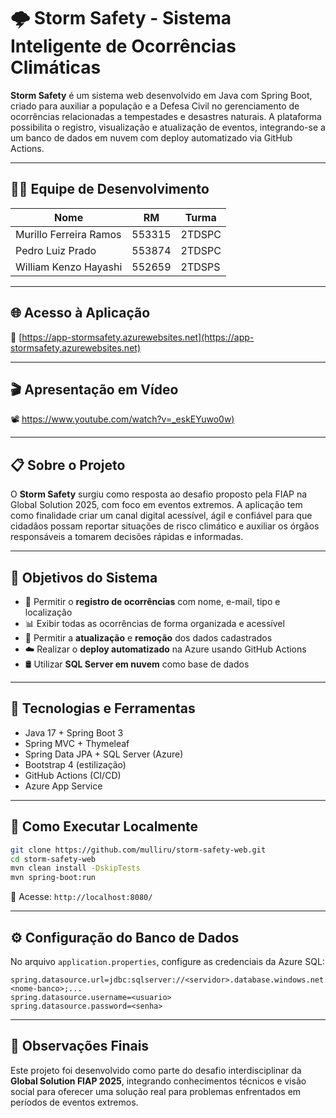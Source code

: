 # 🌩️ Storm Safety - Sistema Inteligente de Ocorrências Climáticas

**Storm Safety** é um sistema web desenvolvido em Java com Spring Boot, criado para auxiliar a população e a Defesa Civil no gerenciamento de ocorrências relacionadas a tempestades e desastres naturais. A plataforma possibilita o registro, visualização e atualização de eventos, integrando-se a um banco de dados em nuvem com deploy automatizado via GitHub Actions.

---

## 👨‍💻 Equipe de Desenvolvimento

| Nome                      | RM       | Turma    |
|---------------------------|----------|----------|
| Murillo Ferreira Ramos    | 553315   | 2TDSPC   |
| Pedro Luiz Prado          | 553874   | 2TDSPC   |
| William Kenzo Hayashi     | 552659   | 2TDSPS   |

---

## 🌐 Acesso à Aplicação

🔗 [https://app-stormsafety.azurewebsites.net](https://app-stormsafety.azurewebsites.net)

---

## 🎬 Apresentação em Vídeo

📽️ [https://www.youtube.com/watch?v=_eskEYuwo0w)](https://www.youtube.com/watch?v=_eskEYuwo0w)

---

## 📋 Sobre o Projeto

O **Storm Safety** surgiu como resposta ao desafio proposto pela FIAP na Global Solution 2025, com foco em eventos extremos. A aplicação tem como finalidade criar um canal digital acessível, ágil e confiável para que cidadãos possam reportar situações de risco climático e auxiliar os órgãos responsáveis a tomarem decisões rápidas e informadas.

---

## 🎯 Objetivos do Sistema

- 📝 Permitir o **registro de ocorrências** com nome, e-mail, tipo e localização
- 📊 Exibir todas as ocorrências de forma organizada e acessível
- 🔄 Permitir a **atualização** e **remoção** dos dados cadastrados
- ☁️ Realizar o **deploy automatizado** na Azure usando GitHub Actions
- 🛢️ Utilizar **SQL Server em nuvem** como base de dados

---

## 🧪 Tecnologias e Ferramentas

- Java 17 + Spring Boot 3
- Spring MVC + Thymeleaf
- Spring Data JPA + SQL Server (Azure)
- Bootstrap 4 (estilização)
- GitHub Actions (CI/CD)
- Azure App Service

---

## 🚀 Como Executar Localmente

```bash
git clone https://github.com/mulliru/storm-safety-web.git
cd storm-safety-web
mvn clean install -DskipTests
mvn spring-boot:run
```

🔎 Acesse: `http://localhost:8080/`

---

## ⚙️ Configuração do Banco de Dados

No arquivo `application.properties`, configure as credenciais da Azure SQL:

```properties
spring.datasource.url=jdbc:sqlserver://<servidor>.database.windows.net:1433;database=<nome-banco>;...
spring.datasource.username=<usuario>
spring.datasource.password=<senha>
```

---

## 📌 Observações Finais

Este projeto foi desenvolvido como parte do desafio interdisciplinar da **Global Solution FIAP 2025**, integrando conhecimentos técnicos e visão social para oferecer uma solução real para problemas enfrentados em períodos de eventos extremos.

